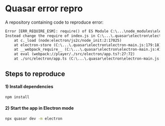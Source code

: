 # Quasar error repro

A repository containing code to reproduce error:
```txt
Error [ERR_REQUIRE_ESM]: require() of ES Module C:\...\node_modules\electron-store\index.js from C:\...\.quasar\electron\electron-main.js not supported.
Instead change the require of index.js in C:\...\.quasar\electron\electron-main.js to a dynamic import() which is available in all CommonJS modules.
    at c._load (node:electron/js2c/node_init:2:17025)
    at electron-store (C:\...\.quasar\electron\electron-main.js:179:18)
    at __webpack_require__ (C:\...\.quasar\electron\electron-main.js:413:42)
    at eval (webpack://player/./src/electron/app.ts?:27:72)
    at ./src/electron/app.ts (C:\...\.quasar\electron\electron-main.js:29:1)
```

## Steps to reproduce

#### 1) Install dependencies
```bash
npm install
```

#### 2) Start the app in Electron mode
```bash
npx quasar dev -m electron
```
